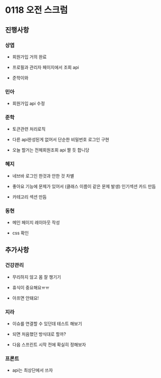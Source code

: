 # 0118 오전 스크럼

## 진행사항

### 상엽
 
 - 회원가입 거의 완료

 - 프로필과 관리자 페이지에서 조회 api

 - 준학이와 

 ### 민아

 - 회원가입 api 수정 

 ### 준학

 - 토큰관련 처리로직

 - 다른 api완성된게 없어서 단순한 비밀번호 로그인 구현

 - 오늘 할거는 전체회원조회 api 짤 듯 합니당

 ### 혜지

 - 네브바 로그인 한것과 안한 것 차별

 - 좋아요 기능에 문제가 있어서 (클래스 이름이 같은 문제 발생) 인기섹션 카드 만듬

 - 카테고리 섹션 만듬

### 동현 

  - 메인 페이지 레이아웃 작성

  - css 확인

## 추가사항

### 건강관리 

  - 무리하지 않고 몸 잘 챙기기

  - 휴식이 중요해요ㅠㅠ

  - 아프면 안돼요!

### 지라

- 이슈를 연결할 수 있던데 테스트 해보기

- 되면 처음했던 방식대로 할까?

- 다음 스프린트 시작 전에 확실히 정해보자


### 프론트

 - api는 최상단에서 쓰자

